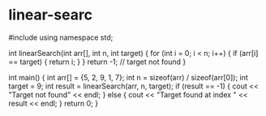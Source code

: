 # linear-searc
#include <iostream>
using namespace std;

int linearSearch(int arr[], int n, int target) {
    for (int i = 0; i < n; i++) {
        if (arr[i] == target) {
            return i;
        }
    }
    return -1; // target not found
}

int main() {
    int arr[] = {5, 2, 9, 1, 7};
    int n = sizeof(arr) / sizeof(arr[0]);
    int target = 9;
    int result = linearSearch(arr, n, target);
    if (result == -1) {
        cout << "Target not found" << endl;
    } else {
        cout << "Target found at index " << result << endl;
    }
    return 0;
}
